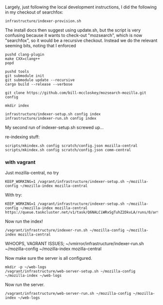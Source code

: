 
Largely, just following the local development instructions, I did the following
in my checkout of searchfox:

```
infrastructure/indexer-provision.sh
```

The install docs then suggest using update.sh, but the script is very confusing
because it wants to check-out "mozsearch", which is now "searchfox", so it would
be a recursive checkout.  Instead we do the relevant seeming bits, noting that
I enforced
```
pushd clang-plugin
make CXX=clang++
popd

pushd tools
git submodule init
git submodule update --recursive
cargo build --release --verbose
```





```
git clone https://github.com/bill-mccloskey/mozsearch-mozilla.git config

mkdir index

infrastructure/indexer-setup.sh config index
infrastructure/indexer-run.sh config index
```

My second run of indexer-setup.sh screwed up...

re-indexing stuff:
```
scripts/mkindex.sh config scratch/config.json mozilla-central
scripts/mkindex.sh config scratch/config.json comm-central
```

### with vagrant

Just mozilla-central, no try
```
KEEP_WORKING=1 /vagrant/infrastructure/indexer-setup.sh ~/mozilla-config ~/mozilla-index mozilla-central
```

With try:
```
KEEP_WORKING=1 /vagrant/infrastructure/indexer-setup.sh ~/mozilla-config ~/mozilla-index mozilla-central https://queue.taskcluster.net/v1/task/Q6NALCiWRxSgTuhZ2DkvLA/runs/0/artifacts/public/build/target.json
```

Now run the index!
```
/vagrant/infrastructure/indexer-run.sh ~/mozilla-config ~/mozilla-index mozilla-central
```

WHOOPS, VAGRANT ISSUES;
~/vmirror/infrastructure/indexer-run.sh ~/mozilla-config ~/mozilla-index mozilla-central



Now make sure the server is all configured.
```
mkdir -p ~/web-logs
/vagrant/infrastructure/web-server-setup.sh ~/mozilla-config ~/mozilla-index ~/web-logs
```

Now run the server.
```
/vagrant/infrastructure/web-server-run.sh ~/mozilla-config ~/mozilla-index ~/web-logs
```
